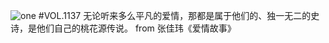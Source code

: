 ![one](http://image.wufazhuce.com/FqqlKdeYUGg1crhSZkxZ-ejTd_6_)
#VOL.1137
无论听来多么平凡的爱情，那都是属于他们的、独一无二的史诗，是他们自己的桃花源传说。 from 张佳玮《爱情故事》